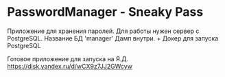 # PasswordManager - Sneaky Pass
Приложение для хранения паролей. Для работы нужен сервер с PostgreSQL. Название БД 'manager' Дамп внутри.  + Докер для запуска PostgreSQL

Готовое приложение для запуска на Я.Д. https://disk.yandex.ru/d/wCX9z7JJ2GWcyw
